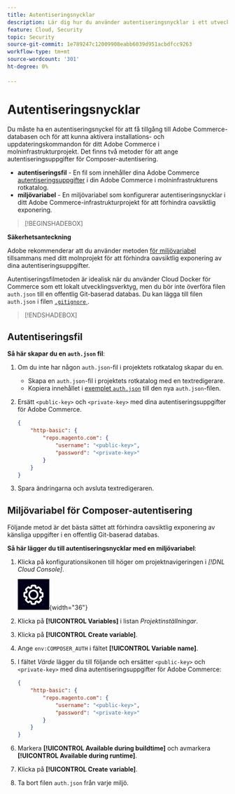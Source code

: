 ```yaml
---
title: Autentiseringsnycklar
description: Lär dig hur du använder autentiseringsnycklar i ett utvecklingsprojekt i Adobe Commerce i molninfrastruktur.
feature: Cloud, Security
topic: Security
source-git-commit: 1e789247c12009908eabb6039d951acbdfcc9263
workflow-type: tm+mt
source-wordcount: '301'
ht-degree: 0%

---
```


# Autentiseringsnycklar

Du måste ha en autentiseringsnyckel för att få tillgång till Adobe Commerce-databasen och för att kunna aktivera installations- och uppdateringskommandon för ditt Adobe Commerce i molninfrastrukturprojekt. Det finns två metoder för att ange autentiseringsuppgifter för Composer-autentisering.

- **autentiseringsfil** - En fil som innehåller dina Adobe Commerce [autentiseringsuppgifter](https://experienceleague.adobe.com/docs/commerce-operations/installation-guide/prerequisites/authentication-keys.html?lang=sv-SE) i din Adobe Commerce i molninfrastrukturens rotkatalog.
- **miljövariabel** - En miljövariabel som konfigurerar autentiseringsnycklar i ditt Adobe Commerce-infrastrukturprojekt för att förhindra oavsiktlig exponering.

>[!BEGINSHADEBOX]

**Säkerhetsanteckning**

Adobe rekommenderar att du använder metoden [för miljövariabel](#composer-auth-environment-variable) tillsammans med ditt molnprojekt för att förhindra oavsiktlig exponering av dina autentiseringsuppgifter.

Autentiseringsfilmetoden är idealisk när du använder Cloud Docker för Commerce som ett lokalt utvecklingsverktyg, men du bör inte överföra filen `auth.json` till en offentlig Git-baserad databas. Du kan lägga till filen `auth.json` i filen [`.gitignore` ](../project/file-structure.md#ignoring-files).

>[!ENDSHADEBOX]

## Autentiseringsfil

**Så här skapar du en `auth.json` fil**:

1. Om du inte har någon `auth.json`-fil i projektets rotkatalog skapar du en.

   - Skapa en `auth.json`-fil i projektets rotkatalog med en textredigerare.
   - Kopiera innehållet i [exemplet `auth.json`](https://github.com/magento/magento2/blob/2.3/auth.json.sample) till den nya `auth.json`-filen.

1. Ersätt `<public-key>` och `<private-key>` med dina autentiseringsuppgifter för Adobe Commerce.

   ```json
   {
       "http-basic": {
           "repo.magento.com": {
               "username": "<public-key>",
               "password": "<private-key>"
           }
       }
   }
   ```

1. Spara ändringarna och avsluta textredigeraren.

## Miljövariabel för Composer-autentisering

Följande metod är det bästa sättet att förhindra oavsiktlig exponering av känsliga uppgifter i en offentlig Git-baserad databas.

**Så här lägger du till autentiseringsnycklar med en miljövariabel**:

1. Klicka på konfigurationsikonen till höger om projektnavigeringen i _[!DNL Cloud Console]_.

   ![Konfigurera projekt](../../assets/icon-configure.png){width="36"}

1. Klicka på **[!UICONTROL Variables]** i listan _Projektinställningar_.

1. Klicka på **[!UICONTROL Create variable]**.

1. Ange `env:COMPOSER_AUTH` i fältet **[!UICONTROL Variable name]**.

1. I fältet _Värde_ lägger du till följande och ersätter `<public-key>` och `<private-key>` med dina autentiseringsuppgifter för Adobe Commerce:

   ```json
   {
       "http-basic": {
           "repo.magento.com": {
               "username": "<public-key>",
               "password": "<private-key>"
           }
       }
   }
   ```

1. Markera **[!UICONTROL Available during buildtime]** och avmarkera **[!UICONTROL Available during runtime]**.

1. Klicka på **[!UICONTROL Create variable]**.

1. Ta bort filen `auth.json` från varje miljö.
